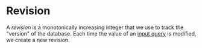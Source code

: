 # Revision

A *revision* is a monotonically increasing integer that we use to track the "version" of the database. Each time the value of an [input query] is modified, we create a new revision.

[input query]: ./input_query.md